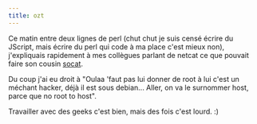 ```yaml
---
title: ozt
---
```


Ce matin entre deux lignes de perl (chut chut je suis censé écrire du JScript,
mais écrire du perl qui code à ma place c'est mieux non), j'expliquais
rapidement à mes collègues parlant de netcat ce que pouvait faire son cousin
[socat](http://www.dest-unreach.org/socat/).

Du coup j'ai eu droit à "Oulaa 'faut pas lui donner de root à lui c'est un
méchant hacker, déjà il est sous debian... Aller, on va le surnommer host,
parce que no root to host".

Travailler avec des geeks c'est bien, mais des fois c'est lourd. :)

